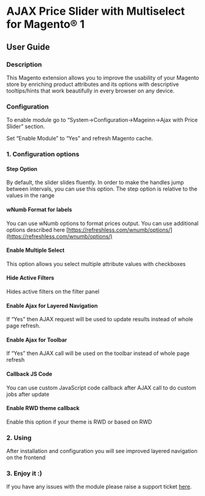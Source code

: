 # AJAX Price Slider with Multiselect for Magento® 1

## User Guide

### Description
This Magento extension allows you to improve the usability of your Magento store by enriching product attributes and its options with descriptive tooltips/hints that work beautifully in every browser on any device.

### Configuration
To enable module go to “System->Configuration->Mageinn->Ajax with Price Slider” section. 

Set “Enable Module” to “Yes” and refresh Magento cache.

### 1. Configuration options

#### Step Option
By default, the slider slides fluently. In order to make the handles jump between intervals, you can use this option. The step option is relative to the values in the range

#### wNumb Format for labels
You can use wNumb options to format prices output. You can use additional options described here [https://refreshless.com/wnumb/options/](https://refreshless.com/wnumb/options/)

#### Enable Multiple Select
This option allows you select multiple attribute values with checkboxes

#### Hide Active Filters
Hides active filters on the filter panel

#### Enable Ajax for Layered Navigation
If “Yes” then AJAX request will be used to update results instead of whole page refresh.

#### Enable Ajax for Toolbar
If “Yes” then AJAX call will be used on the toolbar instead of whole page refresh

#### Callback JS Code
You can use custom JavaScript code callback after AJAX call to do custom jobs after update

#### Enable RWD theme callback
Enable this option if your theme is RWD or based on RWD

### 2. Using
After installation and configuration you will see improved layered navigation on the frontend

### 3. Enjoy it :)
If you have any issues with the module please raise a support ticket [here](https://mageinn.atlassian.net/servicedesk/customer/portal/1).
